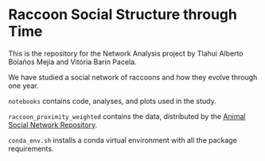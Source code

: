 # Raccoon Social Structure through Time
This is the repository for the Network Analysis project by Tlahui Alberto Bolaños Mejia and Vitória Barin Pacela.

We have studied a social network of raccoons and how they evolve through one year. 

`notebooks` contains code, analyses, and plots used in the study.

`raccoon_proximity_weighted` contains the data, distributed by the [Animal Social Network Repository](https://github.com/bansallab/asnr/tree/master/Networks/Mammalia/raccoon_proximity_weighted).

`conda_env.sh` installs a conda virtual environment with all the package requirements.
